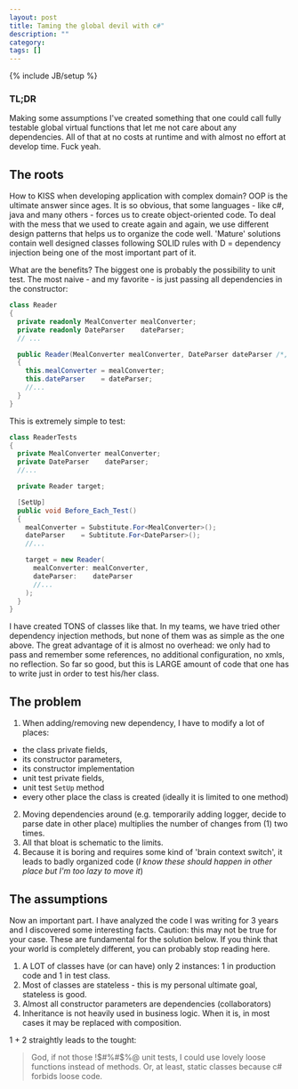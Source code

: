 ```yaml
---
layout: post
title: Taming the global devil with c#"
description: ""
category: 
tags: []
---
```

{% include JB/setup %}

### TL;DR
Making some assumptions I've created something that one could call fully testable global virtual functions that let me not care about any dependencies. All of that at no costs at runtime and with almost no effort at develop time. Fuck yeah.

## The roots

How to KISS when developing application with complex domain? OOP is the ultimate answer since ages. It is so obvious, that some languages - like c#, java and many others - forces us to create object-oriented code. To deal with the mess that we used to create again and again, we use different design patterns that helps us to organize the code well. 'Mature' solutions contain well designed classes following SOLID rules with D = dependency injection being one of the most important part of it.

What are the benefits? The biggest one is probably the possibility to unit test. The most naive - and my favorite - is just passing all dependencies in the constructor:

```c#
class Reader
{
  private readonly MealConverter mealConverter;
  private readonly DateParser    dateParser;
  // ...

  public Reader(MealConverter mealConverter, DateParser dateParser /*, ... */)
  {
    this.mealConverter = mealConverter;
    this.dateParser    = dateParser;
    //...
  }
}
```

This is extremely simple to test:

```csharp
class ReaderTests
{
  private MealConverter mealConverter;
  private DateParser    dateParser;
  //...

  private Reader target;

  [SetUp]
  public void Before_Each_Test()
  {
    mealConverter = Substitute.For<MealConverter>();
    dateParser    = Subtitute.For<DateParser>();
    //...

    target = new Reader(
      mealConverter: mealConverter,
      dateParser:    dateParser
      //...
    );
  }
}
```

I have created TONS of classes like that. In my teams, we have tried other dependency injection methods, but none of them was as simple as the one above. The great advantage of it is almost no overhead: we only had to pass and remember some references, no additional configuration, no xmls, no reflection. So far so good, but this is LARGE amount of code that one has to write just in order to test his/her class.

## The problem
1. When adding/removing new dependency, I have to modify a lot of places:
  - the class private fields,
  - its constructor parameters,
  - its constructor implementation
  - unit test private fields,
  - unit test `SetUp` method
  - every other place the class is created (ideally it is limited to one method)
2. Moving dependencies around (e.g. temporarily adding logger, decide to parse date in other place) multiplies the number of changes from (1) two times.
3. All that bloat is schematic to the limits.
4. Because it is boring and requires some kind of 'brain context switch', it leads to badly organized code (_I know these should happen in other place but I'm too lazy to move it_)

## The assumptions

Now an important part. I have analyzed the code I was writing for 3 years and I discovered some interesting facts. Caution: this may not be true for your case. These are fundamental for the solution below. If you think that your world is completely different, you can probably stop reading here.

1. A LOT of classes have (or can have) only 2 instances: 1 in production code and 1 in test class.
2. Most of classes are stateless - this is my personal ultimate goal, stateless is good.
3. Almost all constructor parameters are dependencies (collaborators)
4. Inheritance is not heavily used in business logic. When it is, in most cases it may be replaced with composition.

1 + 2 straightly leads to the tought:

> God, if not those !$#%#$%@ unit tests, I could use lovely loose functions instead of methods. Or, at least, static classes because c# forbids loose code.

